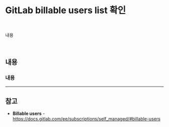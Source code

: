 # GitLab billable users list 확인

<br>

내용

<br>

## 내용
### 내용

<hr>

## 참고
- **Billable users** - https://docs.gitlab.com/ee/subscriptions/self_managed/#billable-users
